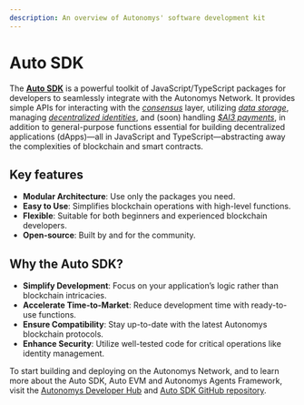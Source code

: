 ```yaml
---
description: An overview of Autonomys' software development kit
---
```


# Auto SDK

The [**Auto SDK**](http://develop.autonomys.xyz/sdk) is a powerful toolkit of JavaScript/TypeScript packages for developers to seamlessly integrate with the Autonomys Network. It provides simple APIs for interacting with the [_consensus_](../autonomys-network/consensus/) layer, utilizing [_data storage_](../autonomys-network/distributed-storage-network.md), managing [_decentralized identities_](auto-id/), and (soon) handling [_$AI3 payments_](../autonomys-network/rewards-and-fees/), in addition to general-purpose functions essential for building decentralized applications (dApps)—all in JavaScript and TypeScript—abstracting away the complexities of blockchain and smart contracts.

## Key features

* **Modular Architecture**: Use only the packages you need.
* **Easy to Use**: Simplifies blockchain operations with high-level functions.
* **Flexible**: Suitable for both beginners and experienced blockchain developers.
* **Open-source**: Built by and for the community.

## Why the Auto SDK?

* **Simplify Development**: Focus on your application’s logic rather than blockchain intricacies.
* **Accelerate Time-to-Market**: Reduce development time with ready-to-use functions.
* **Ensure Compatibility**: Stay up-to-date with the latest Autonomys blockchain protocols.
* **Enhance Security**: Utilize well-tested code for critical operations like identity management.

To start building and deploying on the Autonomys Network, and to learn more about the Auto SDK, Auto EVM and Autonomys Agents Framework, visit the [Autonomys Developer Hub](https://develop.autonomys.xyz/) and [Auto SDK GitHub repository](http://github.com/autonomys/auto-sdk).
